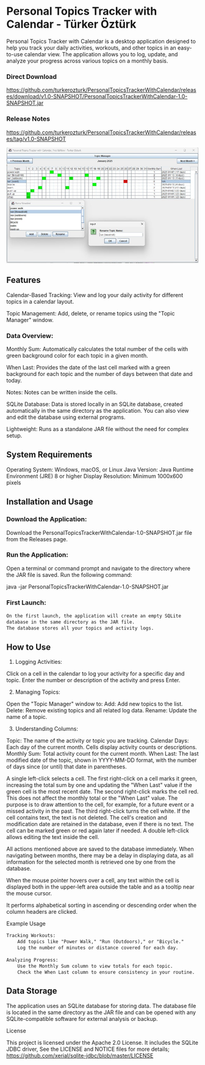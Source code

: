 # Personal Topics Tracker with Calendar - Türker Öztürk

Personal Topics Tracker with Calendar is a desktop application designed to help you track your daily activities, workouts, and other topics in an easy-to-use calendar view. The application allows you to log, update, and analyze your progress across various topics on a monthly basis.

### Direct Download
    
https://github.com/turkerozturk/PersonalTopicsTrackerWithCalendar/releases/download/v1.0-SNAPSHOT/PersonalTopicsTrackerWithCalendar-1.0-SNAPSHOT.jar

### Release Notes
    
https://github.com/turkerozturk/PersonalTopicsTrackerWithCalendar/releases/tag/v1.0-SNAPSHOT

![Screenshot](screenshot.jpg)

## Features

Calendar-Based Tracking: View and log your daily activity for different topics in a calendar layout.

Topic Management: Add, delete, or rename topics using the "Topic Manager" window.

### Data Overview:

Monthly Sum: Automatically calculates the total number of the cells with green background color for each topic in a given month.

When Last: Provides the date of the last cell marked with a green background for each topic and the number of days between that date and today.

Notes: Notes can be written inside the cells.
    
SQLite Database: Data is stored locally in an SQLite database, created automatically in the same directory as the application. You can also view and edit the database using external programs.

Lightweight: Runs as a standalone JAR file without the need for complex setup.

## System Requirements

Operating System: Windows, macOS, or Linux
Java Version: Java Runtime Environment (JRE) 8 or higher
Display Resolution: Minimum 1000x600 pixels

## Installation and Usage

### Download the Application:

Download the PersonalTopicsTrackerWithCalendar-1.0-SNAPSHOT.jar file from the Releases page.

### Run the Application:

Open a terminal or command prompt and navigate to the directory where the JAR file is saved.
Run the following command:

java -jar PersonalTopicsTrackerWithCalendar-1.0-SNAPSHOT.jar

### First Launch:
    On the first launch, the application will create an empty SQLite database in the same directory as the JAR file.
    The database stores all your topics and activity logs.

## How to Use
1. Logging Activities:

Click on a cell in the calendar to log your activity for a specific day and topic.
Enter the number or description of the activity and press Enter.

2. Managing Topics:

Open the "Topic Manager" window to:
    Add: Add new topics to the list.
    Delete: Remove existing topics and all related log data.
    Rename: Update the name of a topic.

3. Understanding Columns:

Topic: The name of the activity or topic you are tracking.
Calendar Days: Each day of the current month. Cells display activity counts or descriptions.
Monthly Sum: Total activity count for the current month.
When Last: The last modified date of the topic, shown in YYYY-MM-DD format, with the number of days since (or until) that date in parentheses.

A single left-click selects a cell.
The first right-click on a cell marks it green, increasing the total sum by one and updating the "When Last" value if the green cell is the most recent date.
The second right-click marks the cell red. This does not affect the monthly total or the "When Last" value. The purpose is to draw attention to the cell, for example, for a future event or a missed activity in the past.
The third right-click turns the cell white. If the cell contains text, the text is not deleted. The cell's creation and modification date are retained in the database, even if there is no text. The cell can be marked green or red again later if needed.
A double left-click allows editing the text inside the cell.

All actions mentioned above are saved to the database immediately.
When navigating between months, there may be a delay in displaying data, as all information for the selected month is retrieved one by one from the database.

When the mouse pointer hovers over a cell, any text within the cell is displayed both in the upper-left area outside the table and as a tooltip near the mouse cursor.

It performs alphabetical sorting in ascending or descending order when the column headers are clicked.

Example Usage

    Tracking Workouts:
        Add topics like "Power Walk," "Run (Outdoors)," or "Bicycle."
        Log the number of minutes or distance covered for each day.

    Analyzing Progress:
        Use the Monthly Sum column to view totals for each topic.
        Check the When Last column to ensure consistency in your routine.

## Data Storage

The application uses an SQLite database for storing data.
The database file is located in the same directory as the JAR file and can be opened with any SQLite-compatible software for external analysis or backup.

License

This project is licensed under the Apache 2.0 License. It includes the SQLite JDBC driver, See the LICENSE and NOTICE files for more details;
https://github.com/xerial/sqlite-jdbc/blob/master/LICENSE
